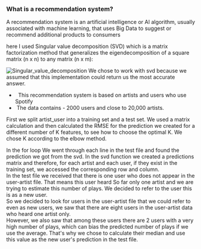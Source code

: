 ### What is a recommendation system?

A recommendation system is an artificial intelligence or AI algorithm, usually associated with machine learning, that uses Big Data to suggest or recommend additional products to consumers

here I used Singular value decomposition (SVD) which is a matrix factorization method that generalizes the eigendecomposition of a square matrix (n x n) to any matrix (n x m):

![Singular_value_decomposition](https://user-images.githubusercontent.com/121479608/222916535-73046fc7-d831-4245-a3a5-a766d3fbcba6.gif)
We chose to work with svd because we assumed that this implementation could return us the most accurate answer.


- &nbsp; This recommendation system is based on artists and users who use Spotify
- &nbsp;The data contains - 2000 users and close to 20,000 artists.

First we split artist_user into a training set and a test set. We used a matrix calculation and then calculated the RMSE for the prediction we created for a different number of K features, to see how to choose the optimal K. We chose K according to the elbow method.<br>

In the for loop We went through each line in the test file and found the prediction we got from the svd. In the svd function we created a predictions matrix
and therefore, for each artist and each user, if they exist in the training set, we accessed the corresponding row and column.<br>
In the test file we received that there is one user who does not appear in the user-artist file. That means this user heard
So far only one artist and we are trying to estimate this number of plays. We decided to refer to the user this is as a new user. <br>
So we decided to look for users in the user-artist file that we could refer to even as new users, we saw that there are eight users in the user-artist data who heard one artist only. <br>
However, we also saw that among these users there are 2 users with a very high number of plays, which can bias the predicted number of plays if we use the average. That's why we chose to calculate their median and use this value as the new user's prediction in the test file.<br>
